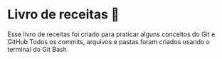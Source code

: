 # Livro de receitas :page_with_curl:
Esse livro de receitas foi criado para praticar alguns conceitos do Git e GitHub
Todos os commits, arquivos e pastas foram criados usando o terminal do Git Bash


